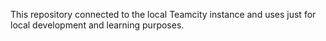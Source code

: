 This repository connected to the local Teamcity instance and uses just for local development and learning purposes.